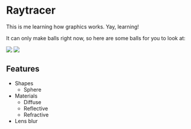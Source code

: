 # Raytracer

This is me learning how graphics works. Yay, learning!

It can only make balls right now, so here are some balls for you to look at:

<img src="https://github.com/davepagurek/raytracer/blob/master/samples/lights_on_plane.png?raw=true" />

<img src="https://github.com/davepagurek/raytracer/blob/master/samples/reflective.png?raw=true" />

## Features
- Shapes
  - Sphere
- Materials
  - Diffuse
  - Reflective
  - Refractive
- Lens blur

